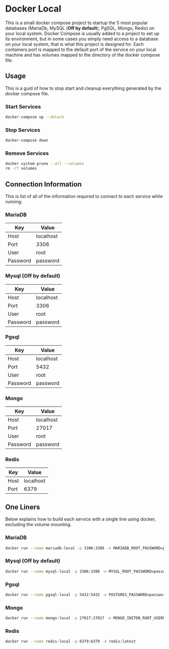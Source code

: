 # Docker Local

This is a small docker compose project to startup the 5 most popular databases (MariaDb, MySQL (**Off by default**), PgSQL, Mongo, Redis) on your local system. Docker Compose is usually added to a project to set up its environment, but in some cases you simply need access to a database on your local system, that is what this project is designed for. Each containers port is mapped to the default port of the service on your local machine and has volumes mapped to the directory of the docker compose file.

## Usage

This is a guid of how to stop start and cleanup everything generated by the docker compose file.

### Start Services

``` bash
docker-compose up --detach
```

### Stop Services

``` bash
docker-compose down
```

### Remove Services

``` bash
docker system prune --all --volumes
rm -rf volumes
```

## Connection Information

This is list of all of the information required to connect to each service while running.

### MariaDB

| Key | Value |
|--|--|
| Host | localhost |
| Port | 3306 |
| User | root |
| Password | password |

### Mysql **(Off by default)**

| Key | Value |
|--|--|
| Host | localhost |
| Port | 3306 |
| User | root |
| Password | password |

### Pgsql

| Key | Value |
|--|--|
| Host | localhost |
| Port | 5432 |
| User | root |
| Password | password |

### Mongo

| Key | Value |
|--|--|
| Host | localhost |
| Port | 27017 |
| User | root |
| Password | password |

### Redis

| Key | Value |
|--|--|
| Host | localhost |
| Port | 6379 |

## One Liners

Below explains how to build each service with a single line using docker, excluding the volume mounting.

### MariaDB

``` bash
docker run --name mariadb-local -p 3306:3306 -e MARIADB_ROOT_PASSWORD=password -d mariadb:latest
```

### Mysql **(Off by default)**

``` bash
docker run --name mysql-local -p 3306:3306 -e MYSQL_ROOT_PASSWORD=password -d mysql:latest --default-authentication-plugin=mysql_native_password
```

### Pgsql

``` bash
docker run --name pgsql-local -p 5432:5432 -e POSTGRES_PASSWORD=password -d postgres:latest
```

### Mongo

``` bash
docker run --name mongo-local -p 27017:27017 -e MONGO_INITDB_ROOT_USERNAME=root -e MONGO_INITDB_ROOT_PASSWORD=password -d mongo:latest
```

### Redis

``` bash
docker run --name redis-local -p 6379:6379 -d redis:latest
```
